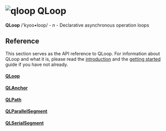 # ![qloop](icon.png) QLoop

**QLoop** /'kyoo•loop/ - *n* - Declarative asynchronous operation loops

## Reference

This section serves as the API reference to QLoop. For information about QLoop
and what it is, please read the [introduction](introduction.md) and the
[getting started](getting-started.md) guide if you have not already.


#### [QLoop](reference/QLoop.md)


#### [QLAnchor](reference/QLAnchor.md)


#### [QLPath](reference/QLPath.md)


#### [QLParallelSegment](reference/QLParallelSegment.md)


#### [QLSerialSegment](reference/QLSerialSegment.md)

<br />
